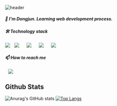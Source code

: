 ![header](https://capsule-render.vercel.app/api?type=soft&color=auto&height=100&section=header&text=🖐Hi%20there🖐&fontSize=65&fontAlignY=56&animation=scaleIn)

<h5>🌱 I'm Dongjun. Learning web development process.</h5>

<h5>🛠 Technology stack</h5>

<img src="https://img.shields.io/badge/Java-007396?style=flat-square&logo=Java&logoColor=white"/>    <img src="https://img.shields.io/badge/Oracle-F80000?style=flat-square&logo=Oracle&logoColor=white" style="height : auto; margin-left : 10px; margin-right : 10px;"/>    <img src="https://img.shields.io/badge/HTML5-E34F26?style=flat-square&logo=HTML5&logoColor=white" style="height : auto; margin-left : 10px; margin-right : 10px;"/>    <img src="https://img.shields.io/badge/CSS-1572B6?style=flat-square&logo=CSS3&logoColor=white" style="height : auto; margin-left : 10px; margin-right : 10px;"/>    <img src="https://img.shields.io/badge/SPRING-6DB33F?style=flat-square&logo=SPRING&logoColor=white" style="height : auto; margin-left : 10px; margin-right : 10px;"/> 

<h5>📫 How to reach me</h5>
<a href="https://jhost.tistory.com/" onclick="return ! window.open(this.href);">
<img src="https://img.shields.io/badge/Tistory-000000?style=flat-square&logo=Tidal&logoColor=white" style="height : auto; margin-left : 10px; margin-right : 10px;"/></a>


## Github Stats  
![Anurag's GitHub stats](https://github-readme-stats.vercel.app/api?username=ddongjunn&show_icons=true&hide=contribs&theme=graywhite&count_private=true&hide_border=true)  [![Top Langs](https://github-readme-stats.vercel.app/api/top-langs/?username=ddongjunn&langs_count=8)](https://github.com/anuraghazra/github-readme-stats)

